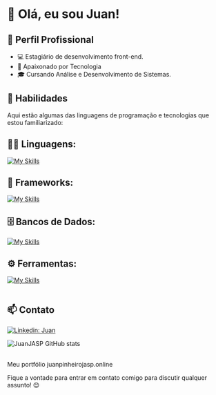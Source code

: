 # 👋 Olá, eu sou Juan!

## 💼 Perfil Profissional

- 💻 Estagiário de desenvolvimento front-end.
- 🌱 Apaixonado por Tecnologia
- 🎓 Cursando Análise e Desenvolvimento de Sistemas.

## 🚀 Habilidades

Aqui estão algumas das linguagens de programação e tecnologias que estou familiarizado:

## 👨‍💻 Linguagens: 
[![My Skills](https://skillicons.dev/icons?i=java,javascript,c,html,css,c#)](https://skillicons.dev)

## 🧰 Frameworks: 
[![My Skills](https://skillicons.dev/icons?i=react)](https://skillicons.dev)

## 🗄️ Bancos de Dados: 
[![My Skills](https://skillicons.dev/icons?i=mysql)](https://skillicons.dev)
## ⚙️ Ferramentas:
[![My Skills](https://skillicons.dev/icons?i=git,github,visualstudio,figma)](https://skillicons.dev)<br><br>

## 📫 Contato

[![Linkedin: Juan](https://img.shields.io/badge/-Juan-black?style=flat-square&logo=Linkedin&logoColor=white&link=https://www.linkedin.com/in/juandrians/)](https://www.linkedin.com/in/juandrians/)

![JuanJASP GitHub stats](https://github-readme-stats.vercel.app/api?username=JuanJASP&show_icons=true&theme=dark) <br><br>

Meu portfólio juanpinheirojasp.online

Fique a vontade para entrar em contato comigo para discutir qualquer assunto! 😊
